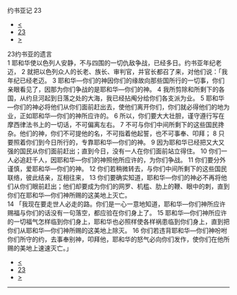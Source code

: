 ﻿





 约书亚记 23




* [<](bible/JOS22.md)
* [23](bible/JOS.md)
* [>](bible/JOS24.md)



 
23约书亚的遗言  
1 耶和华使以色列人安静，不与四围的一切仇敌争战，已经多日。约书亚年纪老迈， 
2 就把以色列众人的长老、族长、审判官，并官长都召了来，对他们说：「我年纪已经老迈。 
3 耶和华—你们的神因你们的缘故向那些国所行的一切事，你们亲眼看见了，因那为你们争战的是耶和华—你们的神。 
4 我所剪除和所剩下的各国，从约旦河起到日落之处的大海，我已经拈阄分给你们各支派为业。 
5 耶和华—你们的神必将他们从你们面前赶出去，使他们离开你们，你们就必得他们的地为业，正如耶和华—你们的神所应许的。 
6 所以，你们要大大壮胆，谨守遵行写在摩西律法书上的一切话，不可偏离左右。 
7 不可与你们中间所剩下的这些国民搀杂。他们的神，你们不可提他的名，不可指着他起誓，也不可事奉、叩拜； 
8 只要照着你们到今日所行的，专靠耶和华—你们的神。 
9 因为耶和华已经把又大又强的国民从你们面前赶出；直到今日，没有一人在你们面前站立得住。 
10 你们一人必追赶千人，因耶和华—你们的神照他所应许的，为你们争战。 
11 你们要分外谨慎，爱耶和华—你们的神。 
12 你们若稍微转去，与你们中间所剩下的这些国民联络，彼此结亲，互相往来， 
13 你们要确实知道，耶和华—你们的神必不再将他们从你们眼前赶出；他们却要成为你们的网罗、机槛、肋上的鞭、眼中的刺，直到你们在耶和华—你们神所赐的这美地上灭亡。  
14 「我现在要走世人必走的路。你们是一心一意地知道，耶和华—你们神所应许赐福与你们的话没有一句落空，都应验在你们身上了。 
15 耶和华—你们神所应许的一切福气怎样临到你们身上，耶和华也必照样使各样祸患临到你们身上，直到把你们从耶和华—你们神所赐的这美地上除灭。 
16 你们若违背耶和华—你们神吩咐你们所守的约，去事奉别神，叩拜他，耶和华的怒气必向你们发作，使你们在他所赐的美地上速速灭亡。」 
* [<](bible/JOS22.md)
* [23](bible/JOS.md)
* [>](bible/JOS24.md)





---









